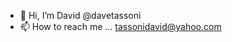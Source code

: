- 👋 Hi, I’m David @davetassoni
- 📫 How to reach me ... tassonidavid@yahoo.com

<!---
BigDaveyT/BigDaveyT is a ✨ special ✨ repository because its `README.md` (this file) appears on your GitHub profile.
You can click the Preview link to take a look at your changes.
--->

